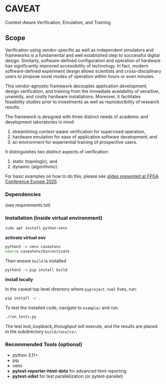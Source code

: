# CAVEAT
Context-Aware Verification, Emulation, and Training

## Scope

Verification using vendor-specific as well as independent simulators and frameworks is a fundamental
and well established step to successful digital design. Similarly, software-defined configuration and
operation of hardware has significantly improved accessibility of technology. In fact, modern software-defined
experiment design allows scientists and cross-disciplinary users to propose novel modes of
operation within hours or even minutes.

This vendor-agnostic framework decouples application development, design verification, and training from the immediate availability of sensitive, unwieldy, and costly hardware installations.
Moreover, it facilitates feasibility studies prior to investments as well as reproducibility of research results.

The framework is designed with three distinct needs of academic and development laboratories in mind:
1. streamlining context-aware verification for supervised operation,
2. hardware emulation for ease of application software development, and
3. an environment for experiential training of prospective users.

It distinguishes two distinct aspects of verification:
1. static (topologic), and
2. dynamic (algorithmic).

For basic examples on how to do this, please see [slides presented at FPGA Conference Europe 2025](doc/20250702_fpgaconf2025_caveat-public-compressed.pdf).

### Dependencies
(see requirements.txt)


### Installation (inside virtual environment)
``` Bash
sudo apt install python-venv
```
**activate virtual env**
```Bash
python3 -m venv caveatenv
source caveatenv/bin/activate
```

Then ensure `build` is installed

```Bash
python3 -m pip install build
```

**Install locally**

In the caveat top level directory where `pyproject.toml` lives, run:
```Bash
pip install -e .
```

To test the installed code, navigate to `example/` and run:
```Bash
./run_tests.py
```
The test *test_loopback_throughput* will execute, and the results are placed in the subdirectory `build/results/`.


### Recommended Tools (optional)
- python 3.11+
- pip
- venv
- **pytest-reporter-html-dots** for advanced html reporting
- **pytest-xdist** for test parallelization (or pytest-parallel)
